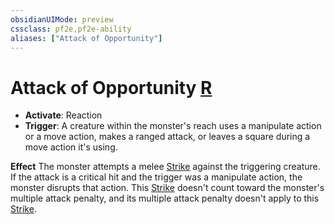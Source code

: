 ```yaml
---
obsidianUIMode: preview
cssclass: pf2e,pf2e-ability
aliases: ["Attack of Opportunity"]
---
```

# Attack of Opportunity [R](chapter-9-playing-the-game.md#Actions "Reaction")

- **Activate**: Reaction
- **Trigger**: A creature within the monster's reach uses a manipulate action or a move action, makes a ranged attack, or leaves a square during a move action it's using.

**Effect** The monster attempts a melee [Strike](strike.md) against the triggering creature. If the attack is a critical hit and the trigger was a manipulate action, the monster disrupts that action. This [Strike](strike.md) doesn't count toward the monster's multiple attack penalty, and its multiple attack penalty doesn't apply to this [Strike](strike.md).